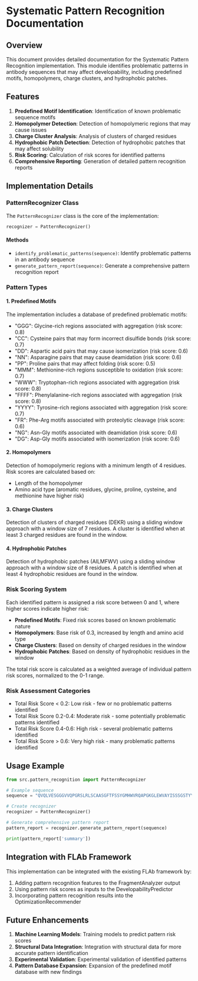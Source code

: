 # Systematic Pattern Recognition Documentation

## Overview

This document provides detailed documentation for the Systematic Pattern Recognition implementation. This module identifies problematic patterns in antibody sequences that may affect developability, including predefined motifs, homopolymers, charge clusters, and hydrophobic patches.

## Features

1. **Predefined Motif Identification**: Identification of known problematic sequence motifs
2. **Homopolymer Detection**: Detection of homopolymeric regions that may cause issues
3. **Charge Cluster Analysis**: Analysis of clusters of charged residues
4. **Hydrophobic Patch Detection**: Detection of hydrophobic patches that may affect solubility
5. **Risk Scoring**: Calculation of risk scores for identified patterns
6. **Comprehensive Reporting**: Generation of detailed pattern recognition reports

## Implementation Details

### PatternRecognizer Class

The `PatternRecognizer` class is the core of the implementation:

```python
recognizer = PatternRecognizer()
```

#### Methods

- `identify_problematic_patterns(sequence)`: Identify problematic patterns in an antibody sequence
- `generate_pattern_report(sequence)`: Generate a comprehensive pattern recognition report

### Pattern Types

#### 1. Predefined Motifs

The implementation includes a database of predefined problematic motifs:

- "GGG": Glycine-rich regions associated with aggregation (risk score: 0.8)
- "CC": Cysteine pairs that may form incorrect disulfide bonds (risk score: 0.7)
- "DD": Aspartic acid pairs that may cause isomerization (risk score: 0.6)
- "NN": Asparagine pairs that may cause deamidation (risk score: 0.6)
- "PP": Proline pairs that may affect folding (risk score: 0.5)
- "MMM": Methionine-rich regions susceptible to oxidation (risk score: 0.7)
- "WWW": Tryptophan-rich regions associated with aggregation (risk score: 0.8)
- "FFFF": Phenylalanine-rich regions associated with aggregation (risk score: 0.8)
- "YYYY": Tyrosine-rich regions associated with aggregation (risk score: 0.7)
- "FR": Phe-Arg motifs associated with proteolytic cleavage (risk score: 0.6)
- "NG": Asn-Gly motifs associated with deamidation (risk score: 0.6)
- "DG": Asp-Gly motifs associated with isomerization (risk score: 0.6)

#### 2. Homopolymers

Detection of homopolymeric regions with a minimum length of 4 residues. Risk scores are calculated based on:
- Length of the homopolymer
- Amino acid type (aromatic residues, glycine, proline, cysteine, and methionine have higher risk)

#### 3. Charge Clusters

Detection of clusters of charged residues (DEKR) using a sliding window approach with a window size of 7 residues. A cluster is identified when at least 3 charged residues are found in the window.

#### 4. Hydrophobic Patches

Detection of hydrophobic patches (AILMFWV) using a sliding window approach with a window size of 8 residues. A patch is identified when at least 4 hydrophobic residues are found in the window.

### Risk Scoring System

Each identified pattern is assigned a risk score between 0 and 1, where higher scores indicate higher risk:

- **Predefined Motifs**: Fixed risk scores based on known problematic nature
- **Homopolymers**: Base risk of 0.3, increased by length and amino acid type
- **Charge Clusters**: Based on density of charged residues in the window
- **Hydrophobic Patches**: Based on density of hydrophobic residues in the window

The total risk score is calculated as a weighted average of individual pattern risk scores, normalized to the 0-1 range.

### Risk Assessment Categories

- Total Risk Score < 0.2: Low risk - few or no problematic patterns identified
- Total Risk Score 0.2-0.4: Moderate risk - some potentially problematic patterns identified
- Total Risk Score 0.4-0.6: High risk - several problematic patterns identified
- Total Risk Score > 0.6: Very high risk - many problematic patterns identified

## Usage Example

```python
from src.pattern_recognition import PatternRecognizer

# Example sequence
sequence = "QVQLVESGGGVVQPGRSLRLSCAASGFTFSSYGMHWVRQAPGKGLEWVAYISSSGSTYYADSVKGRFTISRDNSKNTLYLQMNSLRAEDTAVYYCARYYDYYAMDYWGQGTLVTVSS"

# Create recognizer
recognizer = PatternRecognizer()

# Generate comprehensive pattern report
pattern_report = recognizer.generate_pattern_report(sequence)

print(pattern_report['summary'])
```

## Integration with FLAb Framework

This implementation can be integrated with the existing FLAb framework by:

1. Adding pattern recognition features to the FragmentAnalyzer output
2. Using pattern risk scores as inputs to the DevelopabilityPredictor
3. Incorporating pattern recognition results into the OptimizationRecommender

## Future Enhancements

1. **Machine Learning Models**: Training models to predict pattern risk scores
2. **Structural Data Integration**: Integration with structural data for more accurate pattern identification
3. **Experimental Validation**: Experimental validation of identified patterns
4. **Pattern Database Expansion**: Expansion of the predefined motif database with new findings
